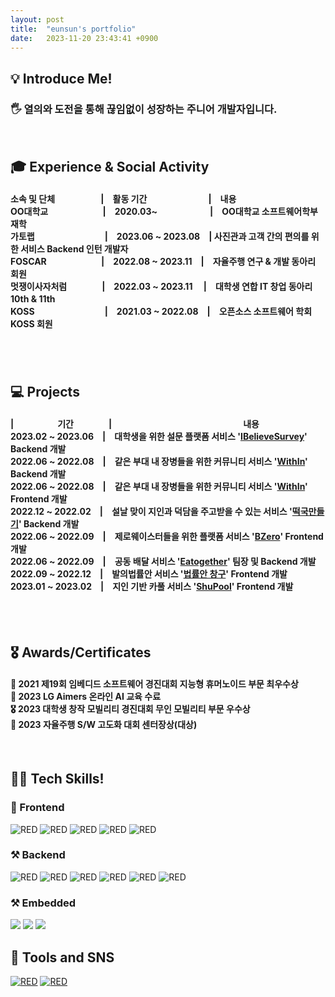 ```yaml
---
layout: post
title:  "eunsun's portfolio"
date:   2023-11-20 23:43:41 +0900
---
```

<h2>💡 Introduce Me!  </h2>
<!-- **Introduce Me!** -->
<h3>🖐 열의와 도전을 통해 끊임없이 성장하는 주니어 개발자입니다.</h3>
<br/>
<h2>🎓 Experience & Social Activity</h2>
<!-- **Experience & Social Activity** -->
<h4>
소속 및 단체　　　　 　|　활동 기간　　　　　　　|　내용　　　　　　　　　　　　　　　　　　　　　　　　　　　　　　　
<br/>
OO대학교　　　　 　　|　2020.03~　　　　　　|　OO대학교 소프트웨어학부 재학　　　　　　　　　　　　　　　　　　
<br/>
가토랩　　　　　　　　|　2023.06 ~ 2023.08　| 사진관과 고객 간의 편의를 위한 서비스 Backend 인턴 개발자　
<br/>
FOSCAR　　　　 　　|　2022.08 ~ 2023.11　|　자율주행 연구 & 개발 동아리 회원　　　　　　　　　　　　　
<br/>
멋쟁이사자처럼　　　　|　2022.03 ~ 2023.11 　|　대학생 연합 IT 창업 동아리 10th & 11th　　　　　　　　　　
<br/>
KOSS　　　　　　　　|　2021.03 ~ 2022.08　|　오픈소스 소프트웨어 학회 KOSS 회원　　　
</h4>　　　　　　　　　　　
<br/>
<br/>
<h2>💻 Projects</h2>
<!-- **Projects** -->
<h4>
|　　　　　기간　　　　|　　　　　　　　　　　　　　　내용　　　　　　　　　　　　　　　　　　
<br/>
2023.02 ~ 2023.06　|　대학생을 위한 설문 플랫폼 서비스 '<a href="https://github.com/2023-AlphaProject/iBelieveSurvey_backend">IBelieveSurvey</a>' Backend 개발　
<br/>
2022.06 ~ 2022.08　|　같은 부대 내 장병들을 위한 커뮤니티 서비스 '<a href="https://github.com/Eun-sun-Lee/WithIn_back">WithIn</a>' Backend 개발　
<br/>
2022.06 ~ 2022.08　|　같은 부대 내 장병들을 위한 커뮤니티 서비스 '<a href="https://github.com/Eun-sun-Lee/WithIn_front">WithIn</a>' Frontend 개발　
<br/>
2022.12 ~ 2022.02　|　설날 맞이 지인과 덕담을 주고받을 수 있는 서비스 '<a href="https://github.com/Eun-sun-Lee/Making-Tteokguk-BE">떡국만들기</a>' Backend 개발　
<br/>
2022.06 ~ 2022.09　|　제로웨이스터들을 위한 플랫폼 서비스 '<a href="https://github.com/People-zero/Bzero">BZero</a>' Frontend 개발　
<br/>
2022.06 ~ 2022.09　|　공동 배달 서비스 '<a href="https://github.com/Eun-sun-Lee/eatogether">Eatogether</a>' 팀장 및 Backend 개발　
<br/>
2022.09 ~ 2022.12　|　발의법률안 서비스 '<a href="https://github.com/MopeTeam1/Nemsy_client">법률안 창구</a>' Frontend 개발
<br/>
2023.01 ~ 2023.02　|　지인 기반 카풀 서비스 '<a href="https://github.com/ShuPool/Shupool-frontend">ShuPool</a>' Frontend 개발　
</h4>
<br/>
<br/>
<h2>🎖️ Awards/Certificates</h2>
<!-- **Awards / Certificates** -->
<h4>
<d>🥇 2021 제19회 임베디드 소프트웨어 경진대회 지능형 휴머노이드 부문 최우수상</d>
<br/>
<d>📃 2023 LG Aimers 온라인 AI 교육 수료</d>
<br/>
<d>🎖 2023 대학생 창작 모빌리티 경진대회 무인 모빌리티 부문 우수상</d>
<br/>
<d>🥇 2023 자율주행 S/W 고도화 대회 센터장상(대상)</d>
</h4>
<br/>
<d></d>

<h2>👨‍💻 Tech Skills!  </h2>
<!-- **Tech Skil** -->
<h3> 📲 Frontend </h3>
<div>
<img alt="RED" src ="https://img.shields.io/badge/REACT-61DAFB.svg?&style=for-the-badge&logo=React&logoColor=white"/>
<img alt="RED" src ="https://img.shields.io/badge/JAVASCRIPT-F7DF1E.svg?&style=for-the-badge&logo=JavaScript&logoColor=white"/>
<img alt="RED" src ="https://img.shields.io/badge/HTML5-E34F26.svg?&style=for-the-badge&logo=CSS3&logoColor=white"/>
<img alt="RED" src ="https://img.shields.io/badge/CSS3-1572B6.svg?&style=for-the-badge&logo=HTML5&logoColor=white"/>
<img alt="RED" src ="https://img.shields.io/badge/Android Studio-3DDC84.svg?&style=for-the-badge&logo=Android&logoColor=white"/>
</div>

<h3>⚒ Backend </h3>
<div>
<img alt="RED" src ="https://img.shields.io/badge/Python-blue.svg?&style=for-the-badge&logo=Python&logoColor=white"/>
<img alt="RED" src ="https://img.shields.io/badge/Django-092E20.svg?&style=for-the-badge&logo=Django&logoColor=white"/>
  <img alt="RED" src ="https://img.shields.io/badge/JAVA-004027.svg?&style=for-the-badge&logo=Jameson&logoColor=white"/>
<img alt="RED" src ="https://img.shields.io/badge/SPRING-6DB33F.svg?&style=for-the-badge&logo=Spring&logoColor=white"/>
<img alt="RED" src ="https://img.shields.io/badge/SPRING BOOT-6DB33F.svg?&style=for-the-badge&logo=Spring&logoColor=white"/>
<img alt="RED" src ="https://img.shields.io/badge/MySQL-4479A1.svg?&style=for-the-badge&logo=MYSQL&logoColor=white"/>

<h3>⚒ Embedded </h3>
<img src="https://img.shields.io/badge/ROS-22314E?style=flat-square&logo=ROS&logoColor=white"/>
<img src="https://img.shields.io/badge/Linux-FCC624?style=flat-square&logo=Linux&logoColor=black"/>
<img src="https://img.shields.io/badge/C++-00599C?style=flat-square&logo=C%2B%2B&logoColor=white"/>

</div>
<h2>📝 Tools and SNS </h2>
<div>
 <a href="https://esssun.tistory.com/"><img alt="RED" src ="https://img.shields.io/badge/Tistory-FF6600.svg?&style=for-the-badge&logo=Tistory&logoColor=white"/></a>
<a href="https://github.com/Eun-sun-Lee/"><img alt="RED" src ="https://img.shields.io/badge/Github-181717.svg?&style=for-the-badge&logo=GitHub&logoColor=white"/></a>

</div><br/>
